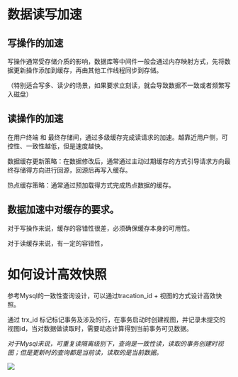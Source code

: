 # 数据读写加速


## 写操作的加速

写操作通常受存储介质的影响，数据库等中间件一般会通过内存映射方式，先将数据更新操作添加到缓存，再由其他工作线程同步到存储。

（特别适合写多、读少的场景，如果要求立刻读，就会导致数据不一致或者频繁写入磁盘）

## 读操作的加速

在用户终端 和 最终存储间，通过多级缓存完成读请求的加速。越靠近用户侧，可控性、一致性越低，但是速度越快。

数据缓存更新策略：在数据修改后，通常通过主动过期缓存的方式引导请求方向最终存储得方向进行回源，回源后再写入缓存。

热点缓存策略：通常通过预加载得方式完成热点数据的缓存。

## 数据加速中对缓存的要求。

对于写操作来说，缓存的容错性很差，必须确保缓存本身的可用性。

对于读缓存来说，有一定的容错性，


# 如何设计高效快照

参考Mysql的一致性查询设计，可以通过tracation_id + 视图的方式设计高效快照。

通过 trx_id 标记标记事务及涉及的行，在事务启动时创建视图，并记录未提交的视图id，当对数据做读取时，需要动态计算得到当前事务可见数据。

*对于Mysql来说，可重复读隔离级别下，查询是一致性读，读取的事务创建时视图；但是更新时的查询都是当前读，读取的是当前数据。*



![](https://static001.geekbang.org/resource/image/88/5e/882114aaf55861832b4270d44507695e.png)